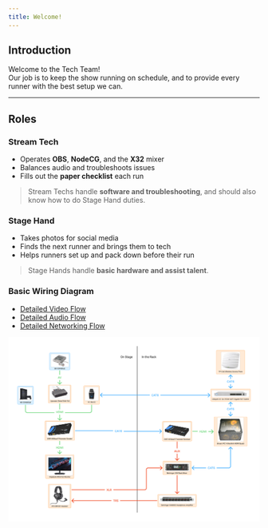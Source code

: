 ```yaml
---
title: Welcome!
---
```



## Introduction

Welcome to the Tech Team!  
Our job is to keep the show running on schedule, and to provide every runner with the best setup we can.

---

## Roles

### Stream Tech

- Operates **OBS**, **NodeCG**, and the **X32** mixer  
- Balances audio and troubleshoots issues  
- Fills out the **paper checklist** each run  

> Stream Techs handle **software and troubleshooting**, and should also know how to do Stage Hand duties.

### Stage Hand

- Takes photos for social media  
- Finds the next runner and brings them to tech  
- Helps runners set up and pack down before their run  

> Stage Hands handle **basic hardware and assist talent**.

### Basic Wiring Diagram

- [Detailed Video Flow](./video-flow.md)
- [Detailed Audio Flow](./audio.md)
- [Detailed Networking Flow](./networking.md)

![Basic Wiring Diagram](./combined-flow.png)
